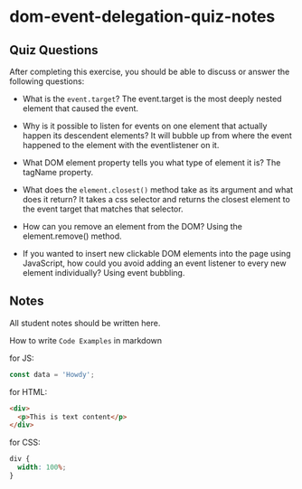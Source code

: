 # dom-event-delegation-quiz-notes

## Quiz Questions

After completing this exercise, you should be able to discuss or answer the following questions:

- What is the `event.target`?
  The event.target is the most deeply nested element that caused the event.

- Why is it possible to listen for events on one element that actually happen its descendent elements?
  It will bubble up from where the event happened to the element with the eventlistener on it.

- What DOM element property tells you what type of element it is?
  The tagName property.

- What does the `element.closest()` method take as its argument and what does it return?
  It takes a css selector and returns the closest element to the event target that matches that selector.

- How can you remove an element from the DOM?
  Using the element.remove() method.

- If you wanted to insert new clickable DOM elements into the page using JavaScript, how could you avoid adding an event listener to every new element individually?
  Using event bubbling.

## Notes

All student notes should be written here.

How to write `Code Examples` in markdown

for JS:

```javascript
const data = 'Howdy';
```

for HTML:

```html
<div>
  <p>This is text content</p>
</div>
```

for CSS:

```css
div {
  width: 100%;
}
```
